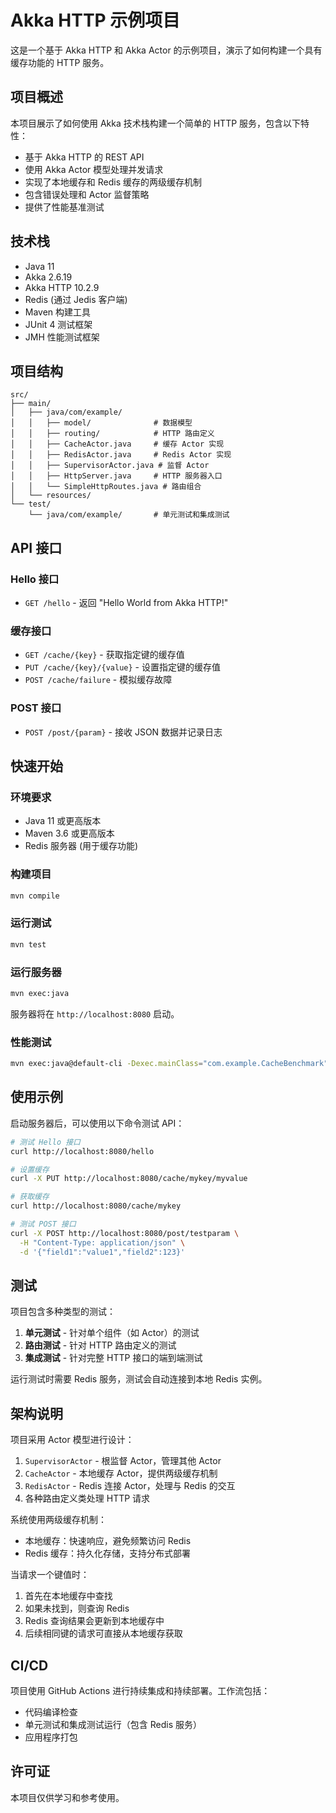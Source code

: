 # Akka HTTP 示例项目

这是一个基于 Akka HTTP 和 Akka Actor 的示例项目，演示了如何构建一个具有缓存功能的 HTTP 服务。

## 项目概述

本项目展示了如何使用 Akka 技术栈构建一个简单的 HTTP 服务，包含以下特性：

- 基于 Akka HTTP 的 REST API
- 使用 Akka Actor 模型处理并发请求
- 实现了本地缓存和 Redis 缓存的两级缓存机制
- 包含错误处理和 Actor 监督策略
- 提供了性能基准测试

## 技术栈

- Java 11
- Akka 2.6.19
- Akka HTTP 10.2.9
- Redis (通过 Jedis 客户端)
- Maven 构建工具
- JUnit 4 测试框架
- JMH 性能测试框架

## 项目结构

```
src/
├── main/
│   ├── java/com/example/
│   │   ├── model/              # 数据模型
│   │   ├── routing/            # HTTP 路由定义
│   │   ├── CacheActor.java     # 缓存 Actor 实现
│   │   ├── RedisActor.java     # Redis Actor 实现
│   │   ├── SupervisorActor.java # 监督 Actor
│   │   ├── HttpServer.java     # HTTP 服务器入口
│   │   └── SimpleHttpRoutes.java # 路由组合
│   └── resources/
└── test/
    └── java/com/example/       # 单元测试和集成测试
```

## API 接口

### Hello 接口
- `GET /hello` - 返回 "Hello World from Akka HTTP!"

### 缓存接口
- `GET /cache/{key}` - 获取指定键的缓存值
- `PUT /cache/{key}/{value}` - 设置指定键的缓存值
- `POST /cache/failure` - 模拟缓存故障

### POST 接口
- `POST /post/{param}` - 接收 JSON 数据并记录日志

## 快速开始

### 环境要求

- Java 11 或更高版本
- Maven 3.6 或更高版本
- Redis 服务器 (用于缓存功能)

### 构建项目

```bash
mvn compile
```

### 运行测试

```bash
mvn test
```

### 运行服务器

```bash
mvn exec:java
```

服务器将在 `http://localhost:8080` 启动。

### 性能测试

```bash
mvn exec:java@default-cli -Dexec.mainClass="com.example.CacheBenchmark"
```

## 使用示例

启动服务器后，可以使用以下命令测试 API：

```bash
# 测试 Hello 接口
curl http://localhost:8080/hello

# 设置缓存
curl -X PUT http://localhost:8080/cache/mykey/myvalue

# 获取缓存
curl http://localhost:8080/cache/mykey

# 测试 POST 接口
curl -X POST http://localhost:8080/post/testparam \
  -H "Content-Type: application/json" \
  -d '{"field1":"value1","field2":123}'
```

## 测试

项目包含多种类型的测试：

1. **单元测试** - 针对单个组件（如 Actor）的测试
2. **路由测试** - 针对 HTTP 路由定义的测试
3. **集成测试** - 针对完整 HTTP 接口的端到端测试

运行测试时需要 Redis 服务，测试会自动连接到本地 Redis 实例。

## 架构说明

项目采用 Actor 模型进行设计：

1. `SupervisorActor` - 根监督 Actor，管理其他 Actor
2. `CacheActor` - 本地缓存 Actor，提供两级缓存机制
3. `RedisActor` - Redis 连接 Actor，处理与 Redis 的交互
4. 各种路由定义类处理 HTTP 请求

系统使用两级缓存机制：
- 本地缓存：快速响应，避免频繁访问 Redis
- Redis 缓存：持久化存储，支持分布式部署

当请求一个键值时：
1. 首先在本地缓存中查找
2. 如果未找到，则查询 Redis
3. Redis 查询结果会更新到本地缓存中
4. 后续相同键的请求可直接从本地缓存获取

## CI/CD

项目使用 GitHub Actions 进行持续集成和持续部署。工作流包括：
- 代码编译检查
- 单元测试和集成测试运行（包含 Redis 服务）
- 应用程序打包

## 许可证

本项目仅供学习和参考使用。